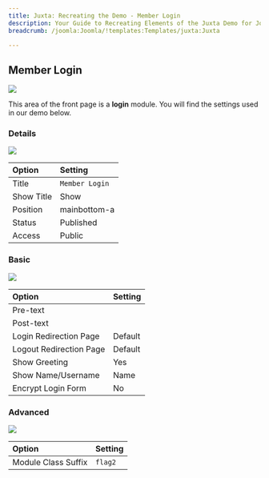 ```yaml
---
title: Juxta: Recreating the Demo - Member Login
description: Your Guide to Recreating Elements of the Juxta Demo for Joomla
breadcrumb: /joomla:Joomla/!templates:Templates/juxta:Juxta

---
```


Member Login
-----

![][demo]

This area of the front page is a **login** module. You will find the settings used in our demo below.

### Details

![][demo2]

| Option     | Setting             |
| :--------- | :------------------ |
| Title      | `Member Login`      |
| Show Title | Show                |
| Position   | mainbottom-a        |
| Status     | Published           |
| Access     | Public              |

### Basic

![][demo3]

| Option                    | Setting |
| :------------------------ | :------ |
| Pre-text                  |         |
| Post-text                 |         |
| Login Redirection Page    | Default |
| Logout Redirection Page   | Default |
| Show Greeting             | Yes     |
| Show Name/Username        | Name    |
| Encrypt Login Form        | No      |

### Advanced

![][demo4]

| Option              | Setting  |
| :------------------ | :------- |
| Module Class Suffix | `flag2`  |

[demo]: assets/demo_4.jpeg
[demo2]: assets/demo_4a.jpeg
[demo3]: assets/demo_4b.jpeg
[demo4]: assets/demo_4c.jpeg

